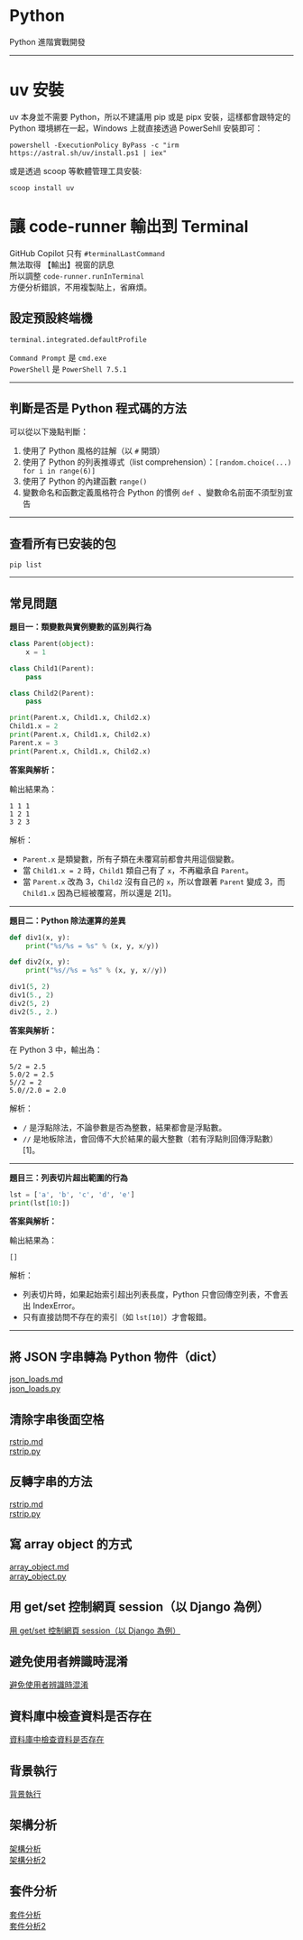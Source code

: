 # Python
Python 進階實戰開發

---

# uv 安裝
uv 本身並不需要 Python，所以不建議用 pip 或是 pipx 安裝，這樣都會跟特定的 Python 環境綁在一起，Windows 上就直接透過 PowerSehll 安裝即可：
```shell
powershell -ExecutionPolicy ByPass -c "irm https://astral.sh/uv/install.ps1 | iex"
```
或是透過 scoop 等軟體管理工具安裝:
```shell
scoop install uv
```

# 讓 code-runner 輸出到 Terminal
GitHub Copilot 只有 `#terminalLastCommand`  
無法取得 【輸出】視窗的訊息  
所以調整 `code-runner.runInTerminal`  
方便分析錯誤，不用複製貼上，省麻煩。  

## 設定預設終端機
```shell
terminal.integrated.defaultProfile
```
`Command Prompt` 是 `cmd.exe`  
`PowerShell` 是 `PowerShell 7.5.1`  

---

## 判斷是否是 Python 程式碼的方法
可以從以下幾點判斷：
1. 使用了 Python 風格的註解（以 `#` 開頭）
2. 使用了 Python 的列表推導式（list comprehension）：`[random.choice(...) for i in range(6)]`
3. 使用了 Python 的內建函數 `range()`
4. 變數命名和函數定義風格符合 Python 的慣例 `def `、變數命名前面不須型別宣告

---

## 查看所有已安装的包
```shell
pip list
```

---

## 常見問題

**題目一：類變數與實例變數的區別與行為**

```python
class Parent(object):
    x = 1

class Child1(Parent):
    pass

class Child2(Parent):
    pass

print(Parent.x, Child1.x, Child2.x)
Child1.x = 2
print(Parent.x, Child1.x, Child2.x)
Parent.x = 3
print(Parent.x, Child1.x, Child2.x)
```

**答案與解析：**

輸出結果為：

```
1 1 1
1 2 1
3 2 3
```

解析：  
- `Parent.x` 是類變數，所有子類在未覆寫前都會共用這個變數。
- 當 `Child1.x = 2` 時，`Child1` 類自己有了 `x`，不再繼承自 `Parent`。
- 當 `Parent.x` 改為 3，`Child2` 沒有自己的 `x`，所以會跟著 `Parent` 變成 3，而 `Child1.x` 因為已經被覆寫，所以還是 2[1]。

---

**題目二：Python 除法運算的差異**

```python
def div1(x, y):
    print("%s/%s = %s" % (x, y, x/y))

def div2(x, y):
    print("%s//%s = %s" % (x, y, x//y))

div1(5, 2)
div1(5., 2)
div2(5, 2)
div2(5., 2.)
```

**答案與解析：**

在 Python 3 中，輸出為：

```
5/2 = 2.5
5.0/2 = 2.5
5//2 = 2
5.0//2.0 = 2.0
```

解析：  
- `/` 是浮點除法，不論參數是否為整數，結果都會是浮點數。
- `//` 是地板除法，會回傳不大於結果的最大整數（若有浮點則回傳浮點數）[1]。

---

**題目三：列表切片超出範圍的行為**

```python
lst = ['a', 'b', 'c', 'd', 'e']
print(lst[10:])
```

**答案與解析：**

輸出結果為：

```
[]
```

解析：  
- 列表切片時，如果起始索引超出列表長度，Python 只會回傳空列表，不會丟出 IndexError。
- 只有直接訪問不存在的索引（如 `lst[10]`）才會報錯。

---

## 將 JSON 字串轉為 Python 物件（dict）
[json_loads.md](./docs/json/json_loads.md)  
[json_loads.py](./src/json/json_loads.py)  

## 清除字串後面空格
[rstrip.md](./docs/string/rstrip.md)  
[rstrip.py](./src/string/rstrip.py)  

## 反轉字串的方法
[rstrip.md](./docs/string/reversed.md)  
[rstrip.py](./src/string/reversed.py)  

## 寫 array object 的方式
[array_object.md](./docs/array/array_object.md)  
[array_object.py](./src/array/array_object.py)  

## 用 get/set 控制網頁 session（以 Django 為例）
[用 get/set 控制網頁 session（以 Django 為例）](./docs/session.md)  

## 避免使用者辨識時混淆
[避免使用者辨識時混淆](./docs/generate_random_specify_code.md)  

## 資料庫中檢查資料是否存在
[資料庫中檢查資料是否存在](./docs/check_group_id_duplicate.md)  

## 背景執行
[背景執行](./docs/daemonize.md)  

## 架構分析
[架構分析](./docs/sa.md)  
[架構分析2](./docs/sa2.md)  

## 套件分析
[套件分析](./docs/import.md)  
[套件分析2](./docs/import2.md)  
